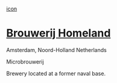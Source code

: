 [icon](../icons/Brouwerij_Homeland.jpeg)

# [Brouwerij Homeland](https://untappd.com/Homelandbrouwerij)

Amsterdam, Noord-Holland Netherlands

Microbrouwerij

Brewery located at a former naval base.
